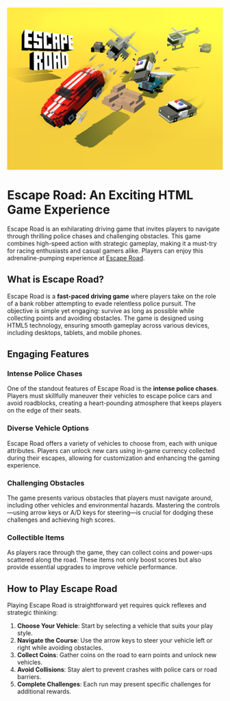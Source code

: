 ![Escape Road](https://github.com/Escape-Road-Game/Escape-Road/raw/main/public/1024x768.png)

# Escape Road: An Exciting HTML Game Experience

Escape Road is an exhilarating driving game that invites players to navigate through thrilling police chases and challenging obstacles. This game combines high-speed action with strategic gameplay, making it a must-try for racing enthusiasts and casual gamers alike. Players can enjoy this adrenaline-pumping experience at [Escape Road](https://escape-road.fun).

## What is Escape Road?

Escape Road is a **fast-paced driving game** where players take on the role of a bank robber attempting to evade relentless police pursuit. The objective is simple yet engaging: survive as long as possible while collecting points and avoiding obstacles. The game is designed using HTML5 technology, ensuring smooth gameplay across various devices, including desktops, tablets, and mobile phones.

## Engaging Features

### **Intense Police Chases**
One of the standout features of Escape Road is the **intense police chases**. Players must skillfully maneuver their vehicles to escape police cars and avoid roadblocks, creating a heart-pounding atmosphere that keeps players on the edge of their seats.

### **Diverse Vehicle Options**
Escape Road offers a variety of vehicles to choose from, each with unique attributes. Players can unlock new cars using in-game currency collected during their escapes, allowing for customization and enhancing the gaming experience.

### **Challenging Obstacles**
The game presents various obstacles that players must navigate around, including other vehicles and environmental hazards. Mastering the controls—using arrow keys or A/D keys for steering—is crucial for dodging these challenges and achieving high scores.

### **Collectible Items**
As players race through the game, they can collect coins and power-ups scattered along the road. These items not only boost scores but also provide essential upgrades to improve vehicle performance.

## How to Play Escape Road

Playing Escape Road is straightforward yet requires quick reflexes and strategic thinking:

1. **Choose Your Vehicle**: Start by selecting a vehicle that suits your play style.
2. **Navigate the Course**: Use the arrow keys to steer your vehicle left or right while avoiding obstacles.
3. **Collect Coins**: Gather coins on the road to earn points and unlock new vehicles.
4. **Avoid Collisions**: Stay alert to prevent crashes with police cars or road barriers.
5. **Complete Challenges**: Each run may present specific challenges for additional rewards.

